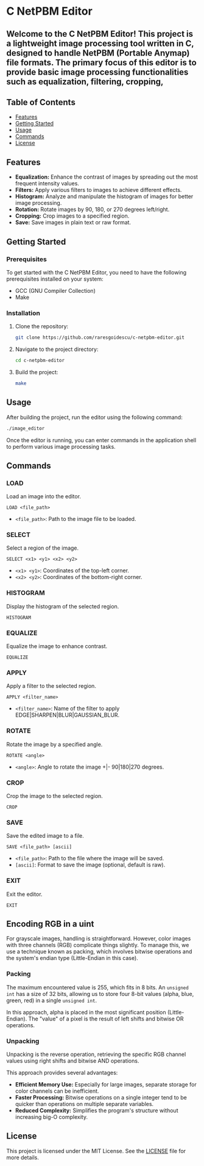 # C NetPBM Editor

Welcome to the C NetPBM Editor! This project is a lightweight image processing tool written in C, designed to handle NetPBM (Portable Anymap) file formats. The primary focus of this editor is to provide basic image processing functionalities such as equalization, filtering, cropping,
---

## Table of Contents

- [Features](#features)
- [Getting Started](#getting-started)
- [Usage](#usage)
- [Commands](#commands)
- [License](#license)

## Features

- **Equalization:** Enhance the contrast of images by spreading out the most frequent intensity values.
- **Filters:** Apply various filters to images to achieve different effects.
- **Histogram:** Analyze and manipulate the histogram of images for better image processing.
- **Rotation:** Rotate images by 90, 180, or 270 degrees left/right.
- **Cropping:** Crop images to a specified region.
- **Save:** Save images in plain text or raw format.

## Getting Started

### Prerequisites

To get started with the C NetPBM Editor, you need to have the following prerequisites installed on your system:

- GCC (GNU Compiler Collection)
- Make

### Installation

1. Clone the repository:
    ```bash
    git clone https://github.com/raresgoidescu/c-netpbm-editor.git
    ```
2. Navigate to the project directory:
    ```bash
    cd c-netpbm-editor
    ```
3. Build the project:
    ```bash
    make
    ```

## Usage

After building the project, run the editor using the following command:
```bash
./image_editor
```

Once the editor is running, you can enter commands in the application shell to perform various image processing tasks.

## Commands

### LOAD
Load an image into the editor.
```shell
LOAD <file_path>
```
- `<file_path>`: Path to the image file to be loaded.

### SELECT
Select a region of the image.
```shell
SELECT <x1> <y1> <x2> <y2>
```
- `<x1> <y1>`: Coordinates of the top-left corner.
- `<x2> <y2>`: Coordinates of the bottom-right corner.

### HISTOGRAM
Display the histogram of the selected region.
```shell
HISTOGRAM
```

### EQUALIZE
Equalize the image to enhance contrast.
```shell
EQUALIZE
```

### APPLY
Apply a filter to the selected region.
```shell
APPLY <filter_name>
```
- `<filter_name>`: Name of the filter to apply EDGE|SHARPEN|BLUR|GAUSSIAN_BLUR.

### ROTATE
Rotate the image by a specified angle.
```shell
ROTATE <angle>
```
- `<angle>`: Angle to rotate the image +|- 90|180|270 degrees.

### CROP
Crop the image to the selected region.
```shell
CROP
```

### SAVE
Save the edited image to a file.
```shell
SAVE <file_path> [ascii]
```
- `<file_path>`: Path to the file where the image will be saved.
- `[ascii]`: Format to save the image (optional, default is raw).

### EXIT
Exit the editor.
```shell
EXIT
```

## Encoding RGB in a uint

For grayscale images, handling is straightforward. However, color images with three channels (RGB) complicate things slightly. To manage this, we use a technique known as packing, which involves bitwise operations and the system's endian type (Little-Endian in this case).

### Packing

The maximum encountered value is 255, which fits in 8 bits. An `unsigned int` has a size of 32 bits, allowing us to store four 8-bit values (alpha, blue, green, red) in a single `unsigned int`.

In this approach, alpha is placed in the most significant position (Little-Endian). The "value" of a pixel is the result of left shifts and bitwise OR operations.

### Unpacking

Unpacking is the reverse operation, retrieving the specific RGB channel values using right shifts and bitwise AND operations.

This approach provides several advantages:
- **Efficient Memory Use:** Especially for large images, separate storage for color channels can be inefficient.
- **Faster Processing:** Bitwise operations on a single integer tend to be quicker than operations on multiple separate variables.
- **Reduced Complexity:** Simplifies the program's structure without increasing big-O complexity.

## License

This project is licensed under the MIT License. See the [LICENSE](LICENSE) file for more details.
